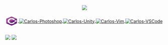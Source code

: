 <div align="center">
   <a href="https://github.com/solracjunio">
   <img height="180em" src="https://github-readme-stats.vercel.app/api/top-langs/?username=solracjunio&layout=compact&langs_count=7&theme=dracula"/>
</div>
 <div style="display: inline_block"><br>
   <img align="center" alt="Carlos-Csharp" height="30" width="40" src="https://raw.githubusercontent.com/devicons/devicon/master/icons/csharp/csharp-original.svg">
   <img align="center" alt="Carlos-Photoshop" height="30" width="40" src="https://cdn.jsdelivr.net/gh/devicons/devicon/icons/photoshop/photoshop-plain.svg" />
   <img align="center" alt="Carlos-Unity" height="30" width="40" src="https://cdn.jsdelivr.net/gh/devicons/devicon/icons/unity/unity-original.svg" />
   <img align="center" alt="Carlos-Vim" height="30" width="40" src="https://cdn.jsdelivr.net/gh/devicons/devicon/icons/vim/vim-original.svg" />
   <img align="center" alt="Carlos-VSCode" height="30" width="40" src="https://cdn.jsdelivr.net/gh/devicons/devicon/icons/vscode/vscode-original.svg" />
</div>
   
   ##
   
<div> 
  <a href="https://www.instagram.com/pixizora/" target="_blank"><img src="https://img.shields.io/badge/-Instagram-%23E4405F?style=for-the-badge&logo=instagram&logoColor=white" target="_blank"></a>
  <a href = "mailto:seasonjunio@gmail.com"><img src="https://img.shields.io/badge/Gmail-D14836?style=for-the-badge&logo=gmail&logoColor=white" target="_blank"></a>
</div>
